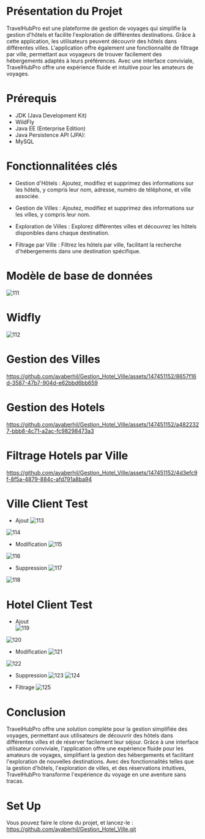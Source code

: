 # Présentation du Projet
TravelHubPro est une plateforme de gestion de voyages qui simplifie la gestion d'hôtels et facilite l'exploration de différentes destinations. Grâce à cette application, les utilisateurs peuvent découvrir des hôtels dans différentes villes. L'application offre également une fonctionnalité de filtrage par ville, permettant aux voyageurs de trouver facilement des hébergements adaptés à leurs préférences. Avec une interface conviviale, TravelHubPro offre une expérience fluide et intuitive pour les amateurs de voyages.

# Prérequis
- JDK (Java Development Kit)
- WildFly
- Java EE (Enterprise Edition)
- Java Persistence API (JPA):
- MySQL

  
# Fonctionnalitées clés
- Gestion d'Hôtels : Ajoutez, modifiez et supprimez des informations sur les hôtels, y compris leur nom, adresse, numéro de téléphone, et ville associée.
  
- Gestion de Villes : Ajoutez, modifiez et supprimez des informations sur les villes, y compris leur nom.
  
- Exploration de Villes : Explorez différentes villes et découvrez les hôtels disponibles dans chaque destination.

- Filtrage par Ville : Filtrez les hôtels par ville, facilitant la recherche d'hébergements dans une destination spécifique.


# Modèle de base de données

![111](https://github.com/ayaberhil/Gestion_Hotel_Ville/assets/147451152/30a3a738-0020-4d26-91b4-0ff405e98b7d)


# Widfly
![112](https://github.com/ayaberhil/Gestion_Hotel_Ville/assets/147451152/2d47abfc-d934-4979-9a0c-afa5b07ee201)



# Gestion des Villes

https://github.com/ayaberhil/Gestion_Hotel_Ville/assets/147451152/8657f16d-3587-47b7-904d-e62bbd6bb659


# Gestion des Hotels

https://github.com/ayaberhil/Gestion_Hotel_Ville/assets/147451152/a4822327-bbb8-4c71-a2ac-fc98298473a3


# Filtrage Hotels par Ville

https://github.com/ayaberhil/Gestion_Hotel_Ville/assets/147451152/4d3efc9f-8f5a-4879-884c-afd791a8ba94

# Ville Client Test

- Ajout
![113](https://github.com/ayaberhil/Gestion_Hotel_Ville/assets/147451152/ae3395ed-7456-472f-9814-40d480cd86e7)

![114](https://github.com/ayaberhil/Gestion_Hotel_Ville/assets/147451152/e4a83f0f-f4e4-4292-bdec-9c1c6e12e78c)


- Modification 
![115](https://github.com/ayaberhil/Gestion_Hotel_Ville/assets/147451152/aa2e7066-74fe-4c79-94c3-0cd1770a3959)

![116](https://github.com/ayaberhil/Gestion_Hotel_Ville/assets/147451152/0fd92988-448e-4fec-a0cf-ca8dea5f5947)

- Suppression
![117](https://github.com/ayaberhil/Gestion_Hotel_Ville/assets/147451152/b24e9c5b-e261-4b18-acc9-b802ff72b906)

![118](https://github.com/ayaberhil/Gestion_Hotel_Ville/assets/147451152/7874dc0c-7d24-4c8a-8c7b-09487ade2b15)



# Hotel Client Test

- Ajout  
![119](https://github.com/ayaberhil/Gestion_Hotel_Ville/assets/147451152/d9f9f298-c7df-4f62-901e-4fbf18a60256)

![120](https://github.com/ayaberhil/Gestion_Hotel_Ville/assets/147451152/b96f5ad0-0870-4c0f-9b85-1a2854bbff7e)


- Modification
![121](https://github.com/ayaberhil/Gestion_Hotel_Ville/assets/147451152/d1753685-3589-4674-ae1b-94dbbacc7896)

![122](https://github.com/ayaberhil/Gestion_Hotel_Ville/assets/147451152/e05321d2-076e-4d76-ae0d-4f4033271f35)

- Suppression
![123](https://github.com/ayaberhil/Gestion_Hotel_Ville/assets/147451152/5c9132d2-8086-4d66-a2b7-62ec8bdf15b5)
![124](https://github.com/ayaberhil/Gestion_Hotel_Ville/assets/147451152/aee3359d-507a-43d7-9c6a-1f1695b70958)

- Filtrage
![125](https://github.com/ayaberhil/Gestion_Hotel_Ville/assets/147451152/fa2354a0-43a9-4e7c-94c7-2089d881106f)


# Conclusion

TravelHubPro offre une solution complète pour la gestion simplifiée des voyages, permettant aux utilisateurs de découvrir des hôtels dans différentes villes et de réserver facilement leur séjour. Grâce à une interface utilisateur conviviale, l'application offre une expérience fluide pour les amateurs de voyages, simplifiant la gestion des hébergements et facilitant l'exploration de nouvelles destinations. Avec des fonctionnalités telles que la gestion d'hôtels, l'exploration de villes, et des réservations intuitives, TravelHubPro transforme l'expérience du voyage en une aventure sans tracas.

# Set Up
Vous pouvez faire le clone du projet, et lancez-le : https://github.com/ayaberhil/Gestion_Hotel_Ville.git















